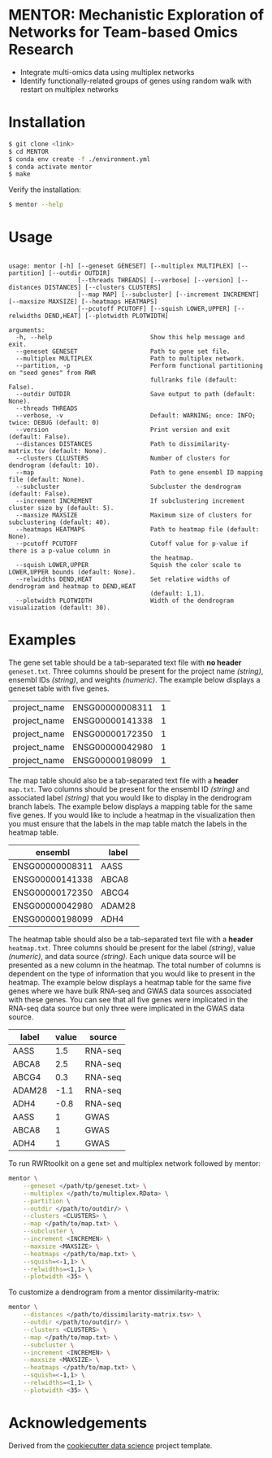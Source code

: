 MENTOR: Mechanistic Exploration of Networks for Team-based Omics Research
=======================

- Integrate multi-omics data using multiplex networks
- Identify functionally-related groups of genes using random walk with restart
  on multiplex networks

Installation
============

```sh
$ git clone <link>
$ cd MENTOR
$ conda env create -f ./environment.yml
$ conda activate mentor
$ make
```

Verify the installation:

```sh
$ mentor --help
```


Usage
=====

```

usage: mentor [-h] [--geneset GENESET] [--multiplex MULTIPLEX] [--partition] [--outdir OUTDIR]
                   [--threads THREADS] [--verbose] [--version] [--distances DISTANCES] [--clusters CLUSTERS]
                   [--map MAP] [--subcluster] [--increment INCREMENT] [--maxsize MAXSIZE] [--heatmaps HEATMAPS]
                   [--pcutoff PCUTOFF] [--squish LOWER,UPPER] [--relwidths DEND,HEAT] [--plotwidth PLOTWIDTH]

arguments:
  -h, --help                           Show this help message and exit.
  --geneset GENESET                    Path to gene set file.
  --multiplex MULTIPLEX                Path to multiplex network.
  --partition, -p                      Perform functional partitioning on "seed genes" from RWR
                                       fullranks file (default: False).
  --outdir OUTDIR                      Save output to path (default: None).
  --threads THREADS
  --verbose, -v                        Default: WARNING; once: INFO; twice: DEBUG (default: 0)
  --version                            Print version and exit (default: False).
  --distances DISTANCES                Path to dissimilarity-matrix.tsv (default: None).
  --clusters CLLUSTERS                 Number of clusters for dendrogram (default: 10).
  --map                                Path to gene ensembl ID mapping file (default: None).
  --subcluster                         Subcluster the dendrogram (default: False).   
  --increment INCREMENT                If subclustering increment cluster size by (default: 5).
  --maxsize MAXSIZE                    Maximum size of clusters for subclustering (default: 40).
  --heatmaps HEATMAPS                  Path to heatmap file (default: None).
  --pcutoff PCUTOFF                    Cutoff value for p-value if there is a p-value column in
                                       the heatmap.
  --squish LOWER,UPPER                 Squish the color scale to LOWER,UPPER bounds (default: None).
  --relwidths DEND,HEAT                Set relative widths of dendrogram and heatmap to DEND,HEAT
                                       (default: 1,1).
  --plotwidth PLOTWIDTH                Width of the dendrogram visualization (default: 30).
```

Examples
========

The gene set table should be a tab-separated text file with **no header** `geneset.txt`. Three columns should be present for the project name *(string)*, ensembl IDs *(string)*, and weights *(numeric)*. The example below displays a geneset table with five genes. 

|              |                 |   |
| ------------ | --------------- | - |
| project_name | ENSG00000008311 | 1 |
| project_name | ENSG00000141338 | 1 |
| project_name | ENSG00000172350 | 1 |
| project_name | ENSG00000042980 | 1 |
| project_name | ENSG00000198099 | 1 |

The map table should also be a tab-separated text file with a **header** `map.txt`. Two columns should be present for the ensembl ID *(string)* and associated label *(string)* that you would like to display in the dendrogram branch labels. The example below displays a mapping table for the same five genes. If you would like to include a heatmap in the visualization then you must ensure that the labels in the map table match the labels in the heatmap table.

|     ensembl     |  label  |
| --------------- | ------- |
| ENSG00000008311 |   AASS  |
| ENSG00000141338 |  ABCA8  |
| ENSG00000172350 |  ABCG4  |
| ENSG00000042980 | ADAM28  |
| ENSG00000198099 |   ADH4  |

The heatmap table should also be a tab-separated text file with a **header** `heatmap.txt`. Three columns should be present for the label *(string)*, value *(numeric)*, and data source *(string)*. Each unique data source will be presented as a new column in the heatmap. The total number of columns is dependent on the type of information that you would like to present in the heatmap. The example below displays a heatmap table for the same five genes where we have bulk RNA-seq and GWAS data sources associated with these genes. You can see that all five genes were implicated in the RNA-seq data source but only three were implicated in the GWAS data source.

|  label  |  value  |  source  |
| ------- | ------- | -------- |
|   AASS  |   1.5   |  RNA-seq |
|  ABCA8  |   2.5   |  RNA-seq |
|  ABCG4  |   0.3   |  RNA-seq |
| ADAM28  |   -1.1  |  RNA-seq |
|   ADH4  |   -0.8  |  RNA-seq |
|   AASS  |    1    |   GWAS   |
|  ABCA8  |    1    |   GWAS   |
|   ADH4  |    1    |   GWAS   |

To run RWRtoolkit on a gene set and multiplex network followed by mentor:

```sh
mentor \
    --geneset </path/tp/geneset.txt> \
    --multiplex </path/to/multiplex.RData> \
    --partition \
    --outdir </path/to/outdir/> \
    --clusters <CLUSTERS> \
    --map </path/to/map.txt> \
    --subcluster \
    --increment <INCREMEN> \
    --maxsize <MAXSIZE> \
    --heatmaps </path/to/map.txt> \
    --squish=<-1,1> \
    --relwidths=<1,1> \
    --plotwidth <35> \
```

To customize a dendrogram from a mentor dissimilarity-matrix: 

```sh
mentor \
    --distances </path/to/dissimilarity-matrix.tsv> \
    --outdir </path/to/outdir/> \
    --clusters <CLUSTERS> \
    --map </path/to/map.txt> \
    --subcluster \
    --increment <INCREMEN> \
    --maxsize <MAXSIZE> \
    --heatmaps </path/to/map.txt> \
    --squish=<-1,1> \
    --relwidths=<1,1> \
    --plotwidth <35> \
```



Acknowledgements
================

Derived from the [cookiecutter data science][] project template.


<!-- LINKS -->

[cookiecutter data science]: https://drivendata.github.io/cookiecutter-data-science/
[software_release_life_cycle]: https://en.wikipedia.org/wiki/Software_release_life_cycle

<!-- END -->
